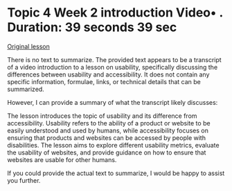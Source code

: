 # Topic 4 Week 2 introduction Video• . Duration: 39 seconds 39 sec

[Original lesson](https://www.coursera.org/learn/uol-web-development/lecture/n2anV/topic-4-week-2-introduction)

There is no text to summarize. The provided text appears to be a transcript of a video introduction to a lesson on usability, specifically discussing the differences between usability and accessibility. It does not contain any specific information, formulae, links, or technical details that can be summarized.

However, I can provide a summary of what the transcript likely discusses:

The lesson introduces the topic of usability and its difference from accessibility. Usability refers to the ability of a product or website to be easily understood and used by humans, while accessibility focuses on ensuring that products and websites can be accessed by people with disabilities. The lesson aims to explore different usability metrics, evaluate the usability of websites, and provide guidance on how to ensure that websites are usable for other humans.

If you could provide the actual text to summarize, I would be happy to assist you further.

